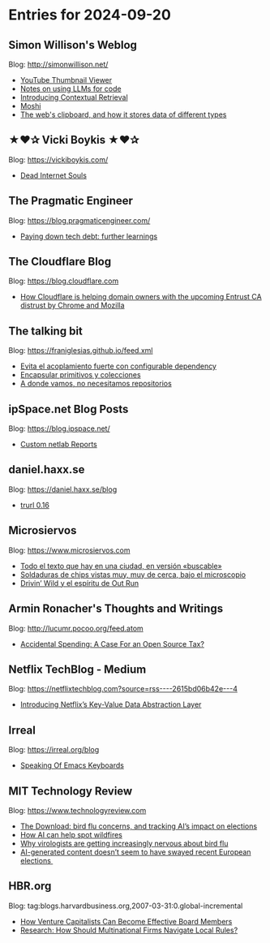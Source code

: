 # Entries for 2024-09-20
## Simon Willison's Weblog 
Blog: http://simonwillison.net/ 

- [YouTube Thumbnail Viewer](https://simonwillison.net/2024/Sep/20/youtube-thumbnail-viewer/#atom-everything)
- [Notes on using LLMs for code](https://simonwillison.net/2024/Sep/20/using-llms-for-code/#atom-everything)
- [Introducing Contextual Retrieval](https://simonwillison.net/2024/Sep/20/introducing-contextual-retrieval/#atom-everything)
- [Moshi](https://simonwillison.net/2024/Sep/19/moshi/#atom-everything)
- [The web's clipboard, and how it stores data of different types](https://simonwillison.net/2024/Sep/19/the-webs-clipboard/#atom-everything)
## ★❤✰ Vicki Boykis ★❤✰ 
Blog: https://vickiboykis.com/ 

- [Dead Internet Souls](https://vickiboykis.com/2024/09/19/dead-internet-souls/)
## The Pragmatic Engineer 
Blog: https://blog.pragmaticengineer.com/ 

- [Paying down tech debt: further learnings](https://blog.pragmaticengineer.com/paying-down-tech-debt-further-learnings/)
##  The Cloudflare Blog  
Blog: https://blog.cloudflare.com 

- [How Cloudflare is helping domain owners with the upcoming Entrust CA distrust by Chrome and Mozilla](https://blog.cloudflare.com/how-cloudflare-is-helping-domain-owners-with-the-upcoming-entrust-ca)
## The talking bit 
Blog: https://franiglesias.github.io/feed.xml 

- [Evita el acoplamiento fuerte con configurable dependency](https://franiglesias.github.io/configurable_dependency/)
- [Encapsular primitivos y colecciones](https://franiglesias.github.io/encapsulate/)
- [A donde vamos, no necesitamos repositorios](https://franiglesias.github.io/repository_bad/)
## ipSpace.net Blog Posts 
Blog: https://blog.ipspace.net/ 

- [Custom netlab Reports](https://blog.ipspace.net/2024/09/custom-netlab-reports/?utm_source=atom_feed)
## daniel.haxx.se 
Blog: https://daniel.haxx.se/blog 

- [trurl 0.16](https://daniel.haxx.se/blog/2024/09/19/trurl-0-16/)
## Microsiervos 
Blog: https://www.microsiervos.com 

- [Todo el texto que hay en una ciudad, en versión «buscable»](https://www.microsiervos.com/archivo/internet/texto-ciudad-version-buscable.html)
- [Soldaduras de chips vistas muy, muy de cerca, bajo el microscopio](https://www.microsiervos.com/archivo/tecnologia/soldaduras-chips-vistas-muy-cerca-microscopio.html)
- [Drivin’ Wild y el espíritu de Out Run](https://www.microsiervos.com/archivo/juegos-y-diversion/drivin-wild-espiritu-out-run.html)
## Armin Ronacher's Thoughts and Writings 
Blog: http://lucumr.pocoo.org/feed.atom 

- [Accidental Spending: A Case For an Open Source Tax?](http://lucumr.pocoo.org/2024/9/19/open-source-tax)
## Netflix TechBlog - Medium 
Blog: https://netflixtechblog.com?source=rss----2615bd06b42e---4 

- [Introducing Netflix’s Key-Value Data Abstraction Layer](https://netflixtechblog.com/introducing-netflixs-key-value-data-abstraction-layer-1ea8a0a11b30?source=rss----2615bd06b42e---4)
## Irreal 
Blog: https://irreal.org/blog 

- [Speaking Of Emacs Keyboards](https://irreal.org/blog/?p=12456)
## MIT Technology Review 
Blog: https://www.technologyreview.com 

- [The Download: bird flu concerns, and tracking AI’s impact on elections](https://www.technologyreview.com/2024/09/19/1104187/the-download-bird-flu-concerns-and-tracking-ais-impact-on-elections/)
- [How AI can help spot wildfires](https://www.technologyreview.com/2024/09/19/1104174/how-ai-can-help-spot-wildfires/)
- [Why virologists are getting increasingly nervous about bird flu](https://www.technologyreview.com/2024/09/19/1104183/virologists-increasingly-nervous-bird-flu/)
- [AI-generated content doesn’t seem to have swayed recent European elections ](https://www.technologyreview.com/2024/09/18/1104178/ai-generated-content-doesnt-seem-to-have-swayed-recent-european-elections/)
## HBR.org 
Blog: tag:blogs.harvardbusiness.org,2007-03-31:0.global-incremental 

- [How Venture Capitalists Can Become Effective Board Members](https://hbr.org/2024/09/how-venture-capitalists-can-become-effective-board-members)
- [Research: How Should Multinational Firms Navigate Local Rules?](https://hbr.org/2024/09/research-how-should-multinational-firms-navigate-local-rules)